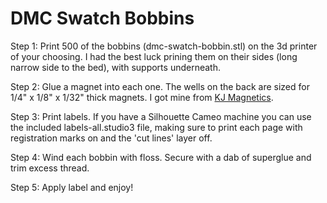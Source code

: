 # DMC Swatch Bobbins

Step 1: Print 500 of the bobbins (dmc-swatch-bobbin.stl) on the 3d printer of your choosing. I had the best luck prining them on their sides (long narrow side to the bed), with supports underneath.

Step 2: Glue a magnet into each one. The wells on the back are sized for 1/4" x 1/8" x 1/32" thick magnets. I got mine from [KJ Magnetics](https://www.kjmagnetics.com/proddetail.asp?prod=B4201). 

Step 3: Print labels. If you have a Silhouette Cameo machine you can use the included labels-all.studio3 file, making sure to print each page with registration marks on and the 'cut lines' layer off. 

Step 4: Wind each bobbin with floss. Secure with a dab of superglue and trim excess thread.

Step 5: Apply label and enjoy!
